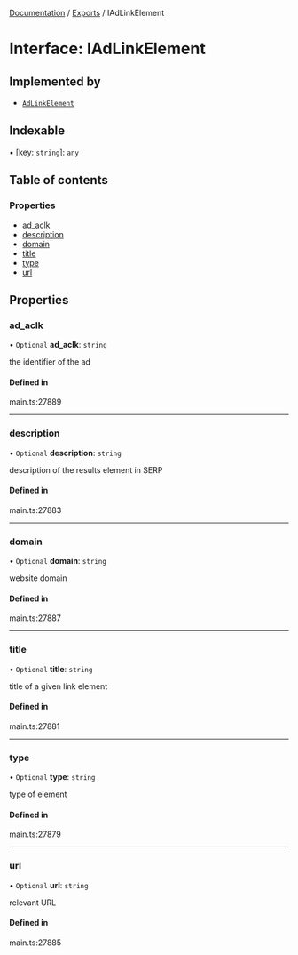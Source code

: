 [Documentation](../README.md) / [Exports](../modules.md) / IAdLinkElement

# Interface: IAdLinkElement

## Implemented by

- [`AdLinkElement`](../classes/AdLinkElement.md)

## Indexable

▪ [key: `string`]: `any`

## Table of contents

### Properties

- [ad\_aclk](IAdLinkElement.md#ad_aclk)
- [description](IAdLinkElement.md#description)
- [domain](IAdLinkElement.md#domain)
- [title](IAdLinkElement.md#title)
- [type](IAdLinkElement.md#type)
- [url](IAdLinkElement.md#url)

## Properties

### ad\_aclk

• `Optional` **ad\_aclk**: `string`

the identifier of the ad

#### Defined in

main.ts:27889

___

### description

• `Optional` **description**: `string`

description of the results element in SERP

#### Defined in

main.ts:27883

___

### domain

• `Optional` **domain**: `string`

website domain

#### Defined in

main.ts:27887

___

### title

• `Optional` **title**: `string`

title of a given link element

#### Defined in

main.ts:27881

___

### type

• `Optional` **type**: `string`

type of element

#### Defined in

main.ts:27879

___

### url

• `Optional` **url**: `string`

relevant URL

#### Defined in

main.ts:27885
